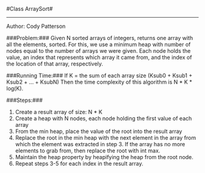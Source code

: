 #Class ArraySort#
_______________________________________________________________________________
Author: Cody Patterson

###Problem:###
Given N sorted arrays of integers, returns one array with all the elements,
sorted. For this, we use a minimum heap with number of nodes equal to the
number of arrays we were given. Each node holds the value, an index that
represents which array it came from, and the index of the location of that
array, respectively.

###Running Time:###
If K = the sum of each array size (Ksub0 + Ksub1 + Ksub2 + ... + KsubN)
Then the time complexity of this algorithm is N * K * log(K).

###Steps:###
1. Create a result array of size: N * K
2. Create a heap with N nodes, each node holding the first value of each array
3. From the min heap, place the value of the root into the result array
4. Replace the root in the min heap with the next element in the array from
   which the element was extracted in step 3. If the array has no more elements
   to grab from, then replace the root with int max.
5. Maintain the heap property by heapifying the heap from the root node.
6. Repeat steps 3-5 for each index in the result array.